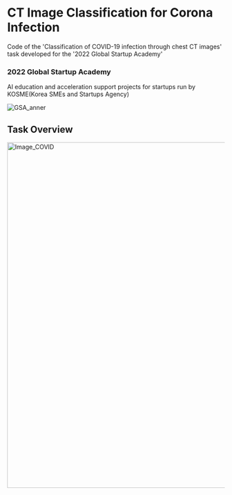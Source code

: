 # CT Image Classification for Corona Infection
Code of the 'Classification of COVID-19 infection through chest CT images' task developed for the '2022 Global Startup Academy'

### 2022 Global Startup Academy
AI education and acceleration support projects for startups run by KOSME(Korea SMEs and Startups Agency)

![GSA_anner](https://user-images.githubusercontent.com/89120612/215302879-ef7a7400-4d10-464e-a48d-2ba79fe15ac2.png)

## Task Overview
<img width="800" alt="Image_COVID" src="https://user-images.githubusercontent.com/89120612/215303353-cbae7abc-11ac-41fa-87e5-d1e815ffb040.png">
